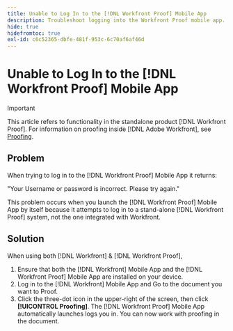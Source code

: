 ```yaml
---
title: Unable to Log In to the [!DNL Workfront Proof] Mobile App
description: Troubleshoot logging into the Workfront Proof mobile app.
hide: true
hidefromtoc: true
exl-id: c6c52365-dbfe-481f-953c-6c70af6af46d
---
```

# Unable to Log In to the [!DNL Workfront Proof] Mobile App

>[!IMPORTANT]
>
>This article refers to functionality in the standalone product [!DNL Workfront Proof]. For information on proofing inside [!DNL Adobe Workfront], see [Proofing](../../../review-and-approve-work/proofing/proofing.md).

## Problem

When trying to log in to the [!DNL Workfront Proof] Mobile App it returns:

"Your Username or password is incorrect. Please try again."

This problem occurs when you launch the [!DNL Workfront Proof] Mobile App by itself because it attempts to log in to a stand-alone [!DNL Workfront Proof] system, not the one integrated with Workfront.

## Solution

When using both [!DNL Workfront] & [!DNL Workfront Proof],

1. Ensure that both the [!DNL Workfront] Mobile App and the [!DNL Workfront Proof] Mobile App are installed on your device.
1. Log in to the [!DNL Workfront] Mobile App and Go to the document you want to Proof.
1. Click the three-dot icon in the upper-right of the screen, then click **[!UICONTROL Proofing]**.
   The [!DNL Workfront Proof] Mobile App automatically launches logs you in.
   You can now work with proofing in the document.
